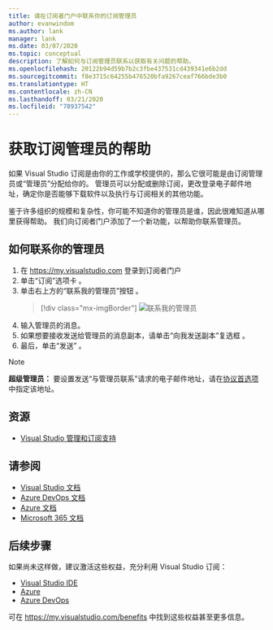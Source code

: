 ```yaml
---
title: 请在订阅者门户中联系你的订阅管理员
author: evanwindom
ms.author: lank
manager: lank
ms.date: 03/07/2020
ms.topic: conceptual
description: 了解如何与订阅管理员联系以获取有关问题的帮助。
ms.openlocfilehash: 20122b94d59b7b2c3fbe437531cd439341e6b2dd
ms.sourcegitcommit: f8e3715c64255b476520bfa9267ceaf766bde3b0
ms.translationtype: HT
ms.contentlocale: zh-CN
ms.lasthandoff: 03/21/2020
ms.locfileid: "78937542"
---
```

# <a name="get-assistance-from-your-subscriptions-administrator"></a>获取订阅管理员的帮助
如果 Visual Studio 订阅是由你的工作或学校提供的，那么它很可能是由订阅管理员或“管理员”分配给你的。  管理员可以分配或删除订阅，更改登录电子邮件地址，确定你是否能够下载软件以及执行与订阅相关的其他功能。

鉴于许多组织的规模和复杂性，你可能不知道你的管理员是谁，因此很难知道从哪里获得帮助。  我们向订阅者门户添加了一个新功能，以帮助你联系管理员。   

## <a name="how-to-contact-your-admin"></a>如何联系你的管理员
1. 在 https://my.visualstudio.com 登录到订阅者门户
2. 单击“订阅”选项卡  。 
3. 单击右上方的“联系我的管理员”按钮  。 
   > [!div class="mx-imgBorder"]
   > ![联系我的管理员](_img/contact-my-admin/contact-my-admin-button.png)
4. 输入管理员的消息。
5. 如果想要接收发送给管理员的消息副本，请单击“向我发送副本”复选框  。 
6. 最后，单击“发送”  。

> [!NOTE]
> **超级管理员：** 要设置发送“与管理员联系”请求的电子邮件地址，请在[协议首选项](admin-prefs.md#contact-email-address)中指定该地址。

## <a name="resources"></a>资源
- [Visual Studio 管理和订阅支持](https://visualstudio.microsoft.com/support/support-overview-vs)

## <a name="see-also"></a>请参阅
- [Visual Studio 文档](https://docs.microsoft.com/visualstudio/)
- [Azure DevOps 文档](https://docs.microsoft.com/azure/devops/)
- [Azure 文档](https://docs.microsoft.com/azure/)
- [Microsoft 365 文档](https://docs.microsoft.com/microsoft-365/)

## <a name="next-steps"></a>后续步骤
如果尚未这样做，建议激活这些权益，充分利用 Visual Studio 订阅：
- [Visual Studio IDE](vs-ide-benefit.md)
- [Azure](vs-azure.md)
- [Azure DevOps](vs-azure-devops.md)

可在 https://my.visualstudio.com/benefits 中找到这些权益甚至更多信息。

